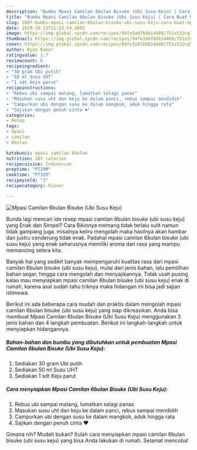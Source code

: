 ```yaml
---
description: "Bumbu Mpasi Camilan 6bulan Bisuke (Ubi Susu Keju) | Cara Buat Mpasi Camilan 6bulan Bisuke (Ubi Susu Keju) Yang Bikin Ngiler"
title: "Bumbu Mpasi Camilan 6bulan Bisuke (Ubi Susu Keju) | Cara Buat Mpasi Camilan 6bulan Bisuke (Ubi Susu Keju) Yang Bikin Ngiler"
slug: 1007-bumbu-mpasi-camilan-6bulan-bisuke-ubi-susu-keju-cara-buat-mpasi-camilan-6bulan-bisuke-ubi-susu-keju-yang-bikin-ngiler
date: 2020-10-13T21:53:54.408Z
image: https://img-global.cpcdn.com/recipes/94fe3a97b8b14488/751x532cq70/mpasi-camilan-6bulan-bisuke-ubi-susu-keju-foto-resep-utama.jpg
thumbnail: https://img-global.cpcdn.com/recipes/94fe3a97b8b14488/751x532cq70/mpasi-camilan-6bulan-bisuke-ubi-susu-keju-foto-resep-utama.jpg
cover: https://img-global.cpcdn.com/recipes/94fe3a97b8b14488/751x532cq70/mpasi-camilan-6bulan-bisuke-ubi-susu-keju-foto-resep-utama.jpg
author: Ryan Baker
ratingvalue: 3.7
reviewcount: 6
recipeingredient:
- "30 gram Ubi putih"
- "50 ml Susu UHT"
- "1 sdt Keju parut"
recipeinstructions:
- "Rebus ubi sampai matang, lumatkan selagi panas"
- "Masukan susu uht dan keju ke dalam panci, rebus sampai mendidih"
- "Campurkan ubi dengan susu ke dalam mangkok, aduk hingga rata"
- "Sajikan dengan penuh cinta ❤"
categories:
- Resep
tags:
- mpasi
- camilan
- 6bulan

katakunci: mpasi camilan 6bulan 
nutrition: 107 calories
recipecuisine: Indonesian
preptime: "PT29M"
cooktime: "PT32M"
recipeyield: "1"
recipecategory: Dinner

---
```



![Mpasi Camilan 6bulan Bisuke (Ubi Susu Keju)](https://img-global.cpcdn.com/recipes/94fe3a97b8b14488/751x532cq70/mpasi-camilan-6bulan-bisuke-ubi-susu-keju-foto-resep-utama.jpg)

Bunda lagi mencari ide resep mpasi camilan 6bulan bisuke (ubi susu keju) yang Enak dan Simpel? Cara Bikinnya memang tidak terlalu sulit namun tidak gampang juga. misalnya keliru mengolah maka hasilnya akan hambar dan justru cenderung tidak enak. Padahal mpasi camilan 6bulan bisuke (ubi susu keju) yang enak seharusnya memiliki aroma dan rasa yang mampu memancing selera kita.

Banyak hal yang sedikit banyak mempengaruhi kualitas rasa dari mpasi camilan 6bulan bisuke (ubi susu keju), mulai dari jenis bahan, lalu pemilihan bahan segar, hingga cara mengolah dan menyajikannya. Tidak usah pusing kalau mau menyiapkan mpasi camilan 6bulan bisuke (ubi susu keju) enak di rumah, karena asal sudah tahu triknya maka hidangan ini bisa jadi sajian istimewa.




Berikut ini ada beberapa cara mudah dan praktis dalam mengolah mpasi camilan 6bulan bisuke (ubi susu keju) yang siap dikreasikan. Anda bisa membuat Mpasi Camilan 6bulan Bisuke (Ubi Susu Keju) menggunakan 3 jenis bahan dan 4 langkah pembuatan. Berikut ini langkah-langkah untuk menyiapkan hidangannya.

<!--inarticleads1-->

##### Bahan-bahan dan bumbu yang dibutuhkan untuk pembuatan Mpasi Camilan 6bulan Bisuke (Ubi Susu Keju):

1. Sediakan 30 gram Ubi putih
1. Sediakan 50 ml Susu UHT
1. Sediakan 1 sdt Keju parut




<!--inarticleads2-->

##### Cara menyiapkan Mpasi Camilan 6bulan Bisuke (Ubi Susu Keju):

1. Rebus ubi sampai matang, lumatkan selagi panas
1. Masukan susu uht dan keju ke dalam panci, rebus sampai mendidih
1. Campurkan ubi dengan susu ke dalam mangkok, aduk hingga rata
1. Sajikan dengan penuh cinta ❤




Gimana nih? Mudah bukan? Itulah cara menyiapkan mpasi camilan 6bulan bisuke (ubi susu keju) yang bisa Anda lakukan di rumah. Selamat mencoba!
